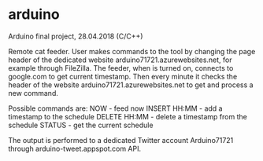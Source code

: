# arduino
Arduino final project, 28.04.2018 (C/C++)

Remote cat feeder. 
User makes commands to the tool by changing the page header of the dedicated website arduino71721.azurewebsites.net, for example through FileZilla.
The feeder, when is turned on, connects to google.com to get current timestamp. 
Then every minute it checks the header of the website arduino71721.azurewebsites.net to get and process a new command.

Possible commands are:
NOW - feed now
INSERT HH:MM - add a timestamp to the schedule
DELETE HH:MM - delete a timestamp from the schedule
STATUS - get the current schedule

The output is performed to a dedicated Twitter account Arduino71721 through arduino-tweet.appspot.com API.
 

